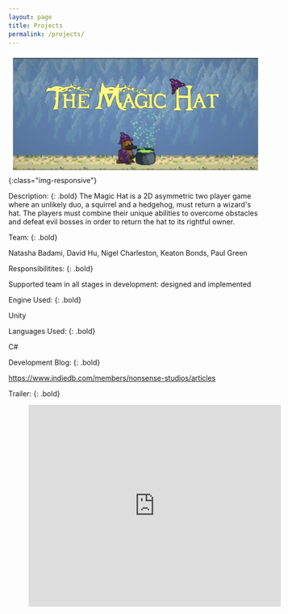 ```yaml
---
layout: page
title: Projects
permalink: /projects/
---
```

<style>
.bold {
  font-weight: bold;
}
</style>

<head>
	<script src="https://kit.fontawesome.com/91c69f3a76.js" crossorigin="anonymous"></script>
</head>

![The Magic Hat](/files/MagicHat.jpg/){:class="img-responsive"}

Description:
{: .bold}
The Magic Hat is a 2D asymmetric two player game where an unlikely duo, a squirrel and a hedgehog, must return
a wizard's hat. The players must combine their unique abilities to overcome obstacles and defeat evil bosses in order to return
the hat to its rightful owner. 

Team: 
{: .bold}

Natasha Badami, David Hu, Nigel Charleston, Keaton Bonds, Paul Green

Responsibilitites: 
{: .bold}

Supported team in all stages in development: designed and implemented 

Engine Used:
{: .bold}

<i class="fab fa-unity"></i> Unity 

Languages Used: 
{: .bold}

C#

Development Blog:
{: .bold}

https://www.indiedb.com/members/nonsense-studios/articles


Trailer:
{: .bold}

<figure class="video_container">
  <iframe src="https://www.youtube.com/embed/IcuKVrImSZU" frameborder="0" allowfullscreen="true" width="500" height="400"> </iframe>
</figure>
